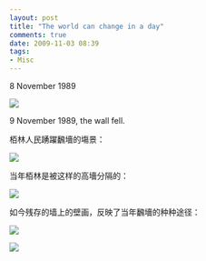 ```yaml
---
layout: post
title: "The world can change in a day"
comments: true
date: 2009-11-03 08:39
tags:
- Misc
---
```

8 November 1989

[ ](http://www.bababian.com/phoinfo/9578CEE8C2383B74375E4E0C40CB8EB4DT)

[![](http://photo2.bababian.com/upload1/20091103/9578CEE8C2383B74375E4E0C40CB8EB4_800.jpg)](http://www.bababian.com/phoinfo/9578CEE8C2383B74375E4E0C40CB8EB4DT)

9 November 1989, the wall fell. 

栢林人民踴躍飜墻的塲景：

[![](http://photo2.bababian.com/upload1/20091103/CE5297E3308E7584FCD30F2B2E063B1C.jpg)](http://www.bababian.com/phoinfo/CE5297E3308E7584FCD30F2B2E063B1CDT)

当年栢林是被这样的高墻分隔的：

[![](http://photo2.bababian.com/upload1/20091103/3B666ADB403159B4CDA7891A546A80E9_800.jpg)](http://www.bababian.com/phoinfo/3B666ADB403159B4CDA7891A546A80E9DT)

如今残存的墙上的壁画，反映了当年飜墻的种种途径：

[![](http://photo2.bababian.com/upload1/20091103/553B6F08561392D0A96026AC1F793581_800.jpg)](http://www.bababian.com/phoinfo/553B6F08561392D0A96026AC1F793581DT)

[![](http://photo2.bababian.com/upload1/20091103/5B63D6517BA472FF5E9F5F7556DA4D4B_800.jpg)](http://www.bababian.com/phoinfo/5B63D6517BA472FF5E9F5F7556DA4D4BDT)
